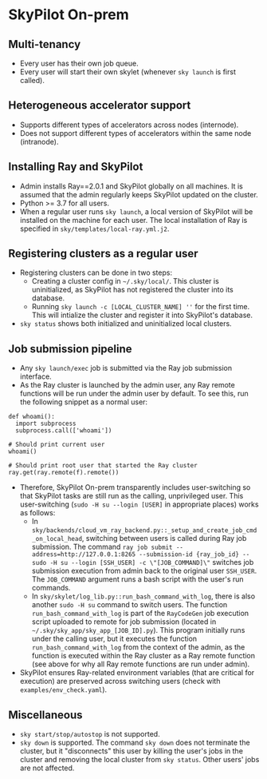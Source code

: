 # SkyPilot On-prem

## Multi-tenancy
- Every user has their own job queue.
- Every user will start their own skylet (whenever `sky launch` is first called).

## Heterogeneous accelerator support
- Supports different types of accelerators across nodes (internode).
- Does not support different types of accelerators within the same node (intranode).

## Installing Ray and SkyPilot 
- Admin installs Ray==2.0.1 and SkyPilot globally on all machines. It is assumed that the admin regularly keeps SkyPilot updated on the cluster.
- Python >= 3.7 for all users.
- When a regular user runs `sky launch`, a local version of SkyPilot will be installed on the machine for each user. The local installation of Ray is specified in `sky/templates/local-ray.yml.j2`.

## Registering clusters as a regular user
- Registering clusters can be done in two steps:
  - Creating a cluster config in `~/.sky/local/`. This cluster is uninitialized, as SkyPilot has not registered the cluster into its database.
  - Running `sky launch -c [LOCAL_CLUSTER_NAME] ''` for the first time. This will intialize the cluster and register it into SkyPilot's database.
- `sky status` shows both initialized and uninitialized local clusters.

## Job submission pipeline
- Any `sky launch/exec` job is submitted via the Ray job submission interface.
- As the Ray cluster is launched by the admin user, any Ray remote functions will be run under the admin user by default. To see this, run the following snippet as a normal user:

```
def whoami():
  import subprocess
  subprocess.call(['whoami'])

# Should print current user
whoami()  

# Should print root user that started the Ray cluster
ray.get(ray.remote(f).remote())
```
  
- Therefore, SkyPilot On-prem transparently includes user-switching so that SkyPilot tasks are still run as the calling, unprivileged user. This user-switching (`sudo -H su --login [USER]` in appropriate places) works as follows:
    - In `sky/backends/cloud_vm_ray_backend.py::_setup_and_create_job_cmd_on_local_head`, switching between users is called during Ray job submission. The command `ray job submit --address=http://127.0.0.1:8265 --submission-id {ray_job_id} -- sudo -H su --login [SSH_USER] -c \"[JOB_COMMAND]\"` switches job submission execution from admin back to the original user `SSH_USER`. The `JOB_COMMAND` argument runs a bash script with the user's run commands.
    - In `sky/skylet/log_lib.py::run_bash_command_with_log`, there is also another `sudo -H su` command to switch users. The function `run_bash_command_with_log` is part of the `RayCodeGen` job execution script uploaded to remote for job submission (located in `~/.sky/sky_app/sky_app_[JOB_ID].py`). This program initially runs under the calling user, but it executes the function `run_bash_command_with_log` from the context of the admin, as the function is executed within the Ray cluster as a Ray remote function (see above for why all Ray remote functions are run under admin).
- SkyPilot ensures Ray-related environment variables (that are critical for execution) are preserved across switching users (check with `examples/env_check.yaml`).

## Miscellaneous
- `sky start/stop/autostop` is not supported.
- `sky down` is supported. The command `sky down` does not terminate the cluster, but it "disconnects" this user by killing the user's jobs in the cluster and removing the local cluster from `sky status`. Other users' jobs are not affected.
